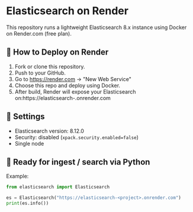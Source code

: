 # Elasticsearch on Render

This repository runs a lightweight Elasticsearch 8.x instance using Docker on Render.com (free plan).

## 🐳 How to Deploy on Render

1. Fork or clone this repository.
2. Push to your GitHub.
3. Go to https://render.com → "New Web Service"
4. Choose this repo and deploy using Docker.
5. After build, Render will expose your Elasticsearch on:https://elasticsearch-<project>.onrender.com

## 🔧 Settings

- Elasticsearch version: 8.12.0
- Security: disabled (`xpack.security.enabled=false`)
- Single node

## 🚀 Ready for ingest / search via Python

Example:

```python
from elasticsearch import Elasticsearch

es = Elasticsearch("https://elasticsearch-<project>.onrender.com")
print(es.info())


